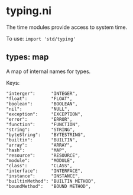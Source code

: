 # typing.ni

The time modules provide access to system time.

To use: `import 'std/typing'`

## types: map

A map of internal names for types.

Keys:

```
"interger":      "INTEGER",
"float":         "FLOAT",
"boolean":       "BOOLEAN",
"nil":           "NULL",
"exception":     "EXCEPTION",
"error":         "ERROR",
"function":      "FUNCTION",
"string":        "STRING",
"byteString":    "BYTESTRING",
"builtin":       "BUILTIN",
"array":         "ARRAY",
"hash":          "MAP",
"resource":      "RESOURCE",
"module":        "MODULE",
"class":         "CLASS",
"interface":     "INTERFACE",
"instance":      "INSTANCE",
"builtinMethod": "BUILTIN METHOD",
"boundMethod":   "BOUND METHOD",
```
